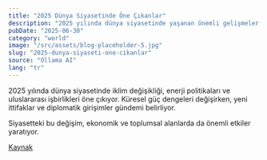 ```yaml
---
title: "2025 Dünya Siyasetinde Öne Çıkanlar"
description: "2025 yılında dünya siyasetinde yaşanan önemli gelişmeler ve analizler."
pubDate: "2025-06-30"
category: "world"
image: "/src/assets/blog-placeholder-5.jpg"
slug: "2025-dunya-siyaseti-one-cikanlar"
source: "Ollama AI"
lang: "tr"
---
```


2025 yılında dünya siyasetinde iklim değişikliği, enerji politikaları ve uluslararası işbirlikleri öne çıkıyor. Küresel güç dengeleri değişirken, yeni ittifaklar ve diplomatik girişimler gündemi belirliyor.

Siyasetteki bu değişim, ekonomik ve toplumsal alanlarda da önemli etkiler yaratıyor.

[Kaynak](https://mindversedaily.com)
